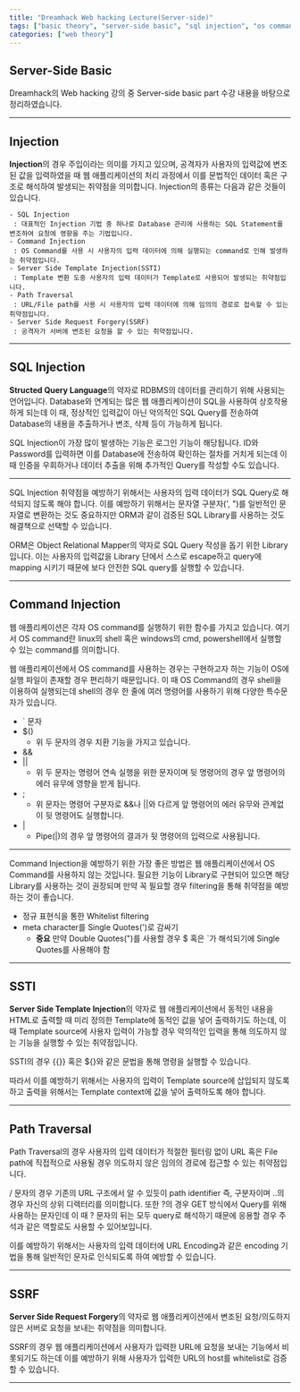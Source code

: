 ```yaml
---
title: "Dreamhack Web hacking Lecture(Server-side)"
tags: ["basic theory", "server-side basic", "sql injection", "os command", ssti, ssrf]
categories: ["web theory"]
---
```


## Server-Side Basic

Dreamhack의 Web hacking 강의 중 Server-side basic part 수강 내용을 바탕으로 정리하였습니다.

* * *

## **Injection**

**Injection**의 경우 주입이라는 의미를 가지고 있으며, 공격자가 사용자의 입력값에 변조된 값을 입력하였을 때 웹 애플리케이션의 처리 과정에서 
이를 문법적인 데이터 혹은 구조로 해석하여 발생되는 취약점을 의미합니다. Injection의 종류는 다음과 같은 것들이 있습니다.

```
- SQL Injection
 : 대표적인 Injection 기법 중 하나로 Database 관리에 사용하는 SQL Statement를 변조하여 요청에 영향을 주는 기법입니다.
- Command Injection
 : OS Command를 사용 시 사용자의 입력 데이터에 의해 실행되는 command로 인해 발생하는 취약점입니다.
- Server Side Template Injection(SSTI)
 : Template 변환 도중 사용자의 입력 데이터가 Template로 사용되어 발생되는 취약점입니다.
- Path Traversal
 : URL/File path를 사용 시 사용자의 입력 데이터에 의해 임의의 경로로 접속할 수 있는 취약점입니다.
- Server Side Request Forgery(SSRF)
 : 공격자가 서버에 변조된 요청을 할 수 있는 취약점입니다.
```

* * *

## **SQL Injection**

**Structed Query Language**의 약자로 RDBMS의 데이터를 관리하기 위해 사용되는 언어입니다. Database와 연계되는 많은 웹 애플리케이션이 SQL을 사용하여 상호작용 하게 되는데 이 때, 정상적인 입력값이 아닌 악의적인 SQL Query를 전송하여 Database의 내용을 추출하거나 변조, 삭제 등이 가능하게 됩니다.

 SQL Injection이 가장 많이 발생하는 기능은 로그인 기능이 해당됩니다. ID와 Password를 입력하면 이를 Database에 전송하여 확인하는 절차를 거치게 되는데 이 때 인증을 우회하거나 데이터 추출을 위해 추가적인 Query를 작성할 수도 있습니다.

* * *

SQL Injection 취약점을 예방하기 위해서는 사용자의 입력 데이터가 SQL Query로 해석되지 않도록 해야 합니다. 이를 예방하기 위해서는 문자열 구분자(', ")를 일반적인 문자열로 변환하는 것도 중요하지만 ORM과 같이 검증된 SQL Library를 사용하는 것도 해결책으로 선택할 수 있습니다.

ORM은 Object Relational Mapper의 약자로 SQL Query 작성을 돕기 위한 Library입니다. 이는 사용자의 입력값을 Library 단에서 스스로 escape하고 query에 mapping 시키기 때문에 보다 안전한 SQL query를 실행할 수 있습니다.

* * *

## **Command Injection**

웹 애플리케이션은 각자 OS command를 실행하기 위한 함수를 가지고 있습니다. 여기서 OS command란 linux의 shell 혹은 windows의 cmd, powershell에서 실행할 수 있는 command를 의미합니다.

웹 애플리케이션에서 OS command를 사용하는 경우는 구현하고자 하는 기능이 OS에 실행 파일이 존재할 경우 편리하기 때문입니다. 이 때 OS Command의 경우 shell을 이용하여 실행되는데 shell의 경우 한 줄에 여러 명령어를 사용하기 위해 다양한 특수문자가 있습니다.

- ` 문자
- $()
	- 위 두 문자의 경우 치환 기능을 가지고 있습니다. 
- &&
- \|\|
	- 위 두 문자는 명령어 연속 실행을 위한 문자이며 뒷 명령어의 경우 앞 명령어의 에러 유무에 영향을 받게 됩니다.
- ;
	- 위 문자는 명령어 구분자로 &&나 \|\|와 다르게 앞 명령어의 에러 유무와 관계없이 뒷 명령어도 실행합니다.
- \|
	- Pipe(\|)의 경우 앞 명령어의 결과가 뒷 명령어의 입력으로 사용됩니다.

* * *

Command Injection을 예방하기 위한 가장 좋은 방법은 웹 애플리케이션에서 OS Command를 사용하지 않는 것입니다. 필요한 기능이 Library로 구현되어 있으면 해당 Library를 사용하는 것이 권장되며 만약 꼭 필요할 경우 filtering을 통해 취약점을 예방하는 것이 좋습니다.

- 정규 표현식을 통한 Whitelist filtering
- meta character를 Single Quotes(')로 감싸기
	- **중요** 만약 Double Quotes(")를 사용할 경우 $ 혹은 `가 해석되기에 Single Quotes를 사용해야 함

* * *

## **SSTI**

**Server Side Template Injection**의 약자로 웹 애플리케이션에서 동적인 내용을 HTML로 출력할 때 미리 정의한 Template에 동적인 값을 넣어 출력하기도 하는데, 이 때 Template source에 사용자 입력이 가능할 경우 악의적인 입력을 통해 의도하지 않는 기능을 실행할 수 있는 취약점입니다.

SSTI의 경우 {{}} 혹은 ${}와 같은 문법을 통해 명령을 실행할 수 있습니다.

따라서 이를 예방하기 위해서는 사용자의 입력이 Template source에 삽입되지 않도록 하고 출력을 위해서는 Template context에 값을 넣어 출력하도록 해야 합니다.

* * *

## **Path Traversal**

Path Traversal의 경우 사용자의 입력 데이터가 적절한 필터링 없이 URL 혹은 File path에 직접적으로 사용될 경우 의도하지 않은 임의의 경로에 접근할 수 있는 취약점입니다.

/ 문자의 경우 기존의 URL 구조에서 알 수 있듯이 path identifier 즉, 구분자이며 ..의 경우 자신의 상위 디렉터리를 의미합니다. 또한 ?의 경우 GET 방식에서 Query를 위해 사용하는 문자인데 이 때 ? 문자의 뒤는 모두 query로 해석하기 때문에 응용할 경우 주석과 같은 역할로도 사용할 수 있어보입니다.

이를 예방하기 위해서는 사용자의 입력 데이터에 URL Encoding과 같은 encoding 기법을 통해 일반적인 문자로 인식되도록 하여 예방할 수 있습니다.

* * *

## **SSRF**

**Server Side Request Forgery**의 약자로 웹 애플리케이션에서 변조된 요청/의도하지 않은 서버로 요청을 보내는 취약점을 의미합니다.

SSRF의 경우 웹 애플리케이션에서 사용자가 입력한 URL에 요청을 보내는 기능에서 비롯되기도 하는데 이를 예방하기 위해 사용자가 입력한 URL의 host를 whitelist로 검증할 수 있습니다.

* * *


